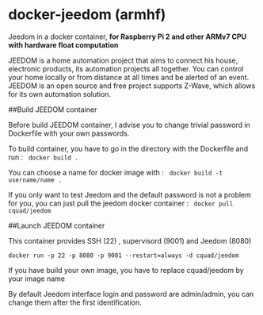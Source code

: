 docker-jeedom (armhf)
=============

Jeedom in a docker container, **for Raspberry Pi 2 and other ARMv7 CPU with hardware float computation**

JEEDOM is a home automation project that aims to connect his house, electronic products, its automation projects all together.
You can control your home locally or from distance at all times and be alerted of an event. 
JEEDOM is an open source and free project supports Z-Wave, which allows for its own automation solution.

##Build JEEDOM container

Before build JEEDOM container, I advise you to change trivial password in Dockerfile with your own passwords.

To build container, you have to go in the directory with the Dockerfile and run :
``` docker build .```

You can choose a name for docker image with :
``` docker build -t username/name .```

If you only want to test Jeedom and the default password is not a problem for you, you can just pull the jeedom docker container :
``` docker pull cquad/jeedom```

##Launch JEEDOM container

This container provides SSH (22) , supervisord (9001) and Jeedom (8080)

```docker run -p 22 -p 8080 -p 9001 --restart=always -d cquad/jeedom```

If you have build your own image, you have to replace cquad/jeedom by your image name

By default Jeedom interface login and password are admin/admin, you can change them after the first identification. 



